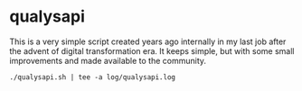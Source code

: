 # qualysapi

This is a very simple script created years ago internally in my last job after the advent of digital transformation era. 
It keeps simple, but with some small improvements and made available to the community.

`./qualysapi.sh | tee -a log/qualysapi.log` 
